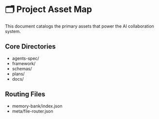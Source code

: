 # 🗂️ Project Asset Map

This document catalogs the primary assets that power the AI collaboration system.

## Core Directories

- agents-spec/
- framework/
- schemas/
- plans/
- docs/

## Routing Files

- memory-bank/index.json
- meta/file-router.json
